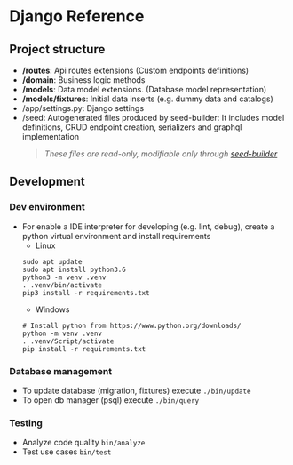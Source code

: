 # Django Reference

## Project structure

-   **/routes**: Api routes extensions (Custom endpoints definitions)
-   **/domain**: Business logic methods
-   **/models**: Data model extensions. (Database model representation)
-   **/models/fixtures**: Initial data inserts (e.g. dummy data and catalogs)
-   /app/settings.py: Django settings
-   /seed: Autogenerated files produced by seed-builder: It includes model definitions, CRUD endpoint creation, serializers and graphql implementation
    >   *These files are *read-only*, modifiable only through [seed-builder](./060_seed_builder.md)*
    
## Development

### Dev environment

-   For enable a IDE interpreter for developing (e.g. lint, debug), create a python virtual environment and install requirements
    -   Linux
    ```shell
    sudo apt update
    sudo apt install python3.6
    python3 -m venv .venv
    . .venv/bin/activate
    pip3 install -r requirements.txt
    ```
    -   Windows
    ```shell
    # Install python from https://www.python.org/downloads/
    python -m venv .venv
    . .venv/Script/activate
    pip install -r requirements.txt
    ```
    
### Database management

-   To update database (migration, fixtures) execute `./bin/update`
-   To open db manager (psql) execute `./bin/query`

### Testing

-   Analyze code quality `bin/analyze`
-   Test use cases `bin/test`
